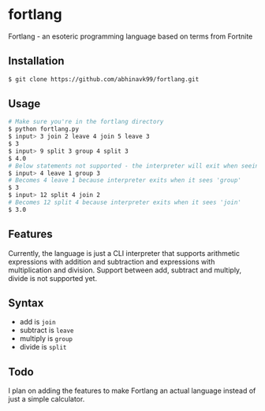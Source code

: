# fortlang

Fortlang - an esoteric programming language based on terms from Fortnite

## Installation
```bash
$ git clone https://github.com/abhinavk99/fortlang.git
```

## Usage
```bash
# Make sure you're in the fortlang directory
$ python fortlang.py
$ input> 3 join 2 leave 4 join 5 leave 3
$ 3
$ input> 9 split 3 group 4 split 3
$ 4.0
# Below statements not supported - the interpreter will exit when seeing the unsupported operation
$ input> 4 leave 1 group 3
# Becomes 4 leave 1 because interpreter exits when it sees 'group'
$ 3
$ input> 12 split 4 join 2
# Becomes 12 split 4 because interpreter exits when it sees 'join'
$ 3.0
```

## Features

Currently, the language is just a CLI interpreter that supports arithmetic expressions
with addition and subtraction and expressions with multiplication and division.
Support between add, subtract and multiply, divide is not supported yet.

## Syntax
* add is `join`
* subtract is `leave`
* multiply is `group`
* divide is `split`

## Todo
I plan on adding the features to make Fortlang an actual language instead of just a simple calculator.
